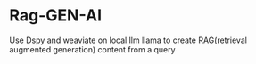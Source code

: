 # Rag-GEN-AI
Use Dspy and weaviate on local llm llama to create RAG(retrieval augmented generation) content from a query
